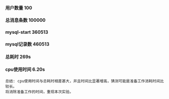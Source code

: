 #### 用户数量 100
#### 总消息条数 100000

#### mysql-start 360513
#### mysql记录数 460513

#### 总耗时 269s
#### cpu使用时间 6.20s
```
总结: cpu使用时间与总耗时相差甚大，并且时间比显著增高，猜测可能是准备工作消耗时间比较长。
将消除准备工作的时间，重现本次实验。
```
